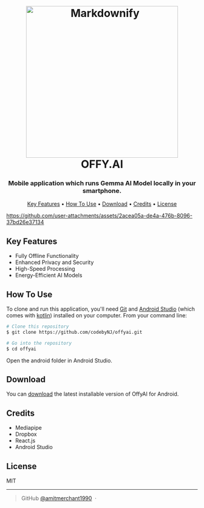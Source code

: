 
<h1 align="center">
  <br>
  <a href="http://www.amitmerchant.com/electron-markdownify"><img src="https://github.com/user-attachments/assets/f823fd93-dccb-4d1e-8973-9530114874a1" alt="Markdownify" width="400"></a>
  <br>
  OFFY.AI
  <br>
</h1>

<h3 align="center">Mobile application which runs Gemma AI Model locally in your smartphone.</h3>


<p align="center">
  <a href="#key-features">Key Features</a> •
  <a href="#how-to-use">How To Use</a> •
  <a href="#download">Download</a> •
  <a href="#credits">Credits</a> •
  <a href="#license">License</a>
</p>


https://github.com/user-attachments/assets/2acea05a-de4a-476b-8096-37bd26e37134




## Key Features

* Fully Offline Functionality
* Enhanced Privacy and Security
* High-Speed Processing
* Energy-Efficient AI Models

## How To Use

To clone and run this application, you'll need [Git](https://git-scm.com) and [Android Studio](https://developer.android.com/) (which comes with [kotlin](http://npmjs.com)) installed on your computer. From your command line:

```bash
# Clone this repository
$ git clone https://github.com/codebyNJ/offyai.git

# Go into the repository
$ cd offyai
```

Open the android folder in Android Studio.


## Download

You can [download](https://github.com/amitmerchant1990/electron-markdownify/releases/tag/v1.2.0) the latest installable version of OffyAI for Android.


## Credits

- Mediapipe
- Dropbox
- React.js
- Android Studio


## License

MIT

---

> GitHub [@amitmerchant1990](https://github.com/codebyNJ) &nbsp;&middot;&nbsp;

